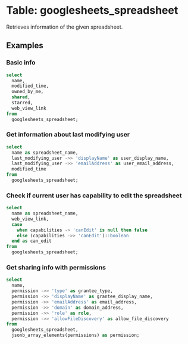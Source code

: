 # Table: googlesheets_spreadsheet

Retrieves information of the given spreadsheet.

## Examples

### Basic info

```sql
select
  name,
  modified_time,
  owned_by_me,
  shared,
  starred,
  web_view_link
from
  googlesheets_spreadsheet;
```

### Get information about last modifying user

```sql
select
  name as spreadsheet_name,
  last_modifying_user ->> 'displayName' as user_display_name,
  last_modifying_user ->> 'emailAddress' as user_email_address,
  modified_time
from
  googlesheets_spreadsheet;
```

### Check if current user has capability to edit the spreadsheet

```sql
select
  name as spreadsheet_name,
  web_view_link,
  case
    when capabilities -> 'canEdit' is null then false 
    else (capabilities ->> 'canEdit')::boolean
  end as can_edit
from
  googlesheets_spreadsheet;
```

### Get sharing info with permissions

```sql
select
  name,
  permission ->> 'type' as grantee_type,
  permission ->> 'displayName' as grantee_display_name,
  permission ->> 'emailAddress' as email_address,
  permission ->> 'domain' as domain_address,
  permission ->> 'role' as role,
  permission ->> 'allowFileDiscovery' as allow_file_discovery
from
  googlesheets_spreadsheet,
  jsonb_array_elements(permissions) as permission;
```
